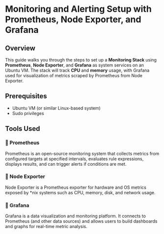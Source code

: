 # Monitoring and Alerting Setup with Prometheus, Node Exporter, and Grafana

## Overview

This guide walks you through the steps to set up a **Monitoring Stack** using **Prometheus**, **Node Exporter**, and **Grafana** as system services on an Ubuntu VM. The stack will track **CPU** and **memory** usage, with Grafana used for visualization of metrics scraped by Prometheus from Node Exporter.

## Prerequisites

- Ubuntu VM (or similar Linux-based system)
- Sudo privileges

## Tools Used

### 🔹 Prometheus
Prometheus is an open-source monitoring system that collects metrics from configured targets at specified intervals, evaluates rule expressions, displays results, and can trigger alerts if conditions are met.

### 🔹 Node Exporter
Node Exporter is a Prometheus exporter for hardware and OS metrics exposed by *nix systems such as CPU, memory, disk, and network usage.

### 🔹 Grafana
Grafana is a data visualization and monitoring platform. It connects to Prometheus (and other data sources) and allows users to build dashboards and graphs for real-time metric analysis.
